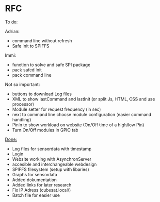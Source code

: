 # RFC

<ins>To do:</ins>

Adrian:
- command line without refresh
- Safe Init to SPIFFS

Immi:
- function to solve and safe SPI package
- pack safed Init
- pack command line

Not so important:
- buttons to download Log files
- XML to show lastCommand and lastInit (or split Js, HTML, CSS and use processor)
- Module setter for request frequency (in sec)
- next to command line choose module configuration (easier command handling)
- PinIn to show workload on website (On/Off time of a high/low Pin)
- Turn On/Off modules in GPIO tab

<ins>Done:</ins>
- Log files for sensordata with timestamp
- Login
- Website working with AsynchronServer
- accesible and interchangeable webdesign
- SPIFFS filesystem (setup with libaries)
- Graphs for sensordata
- Added dokumentation
- Added links for later research
- Fix IP Adress (cubesat.local/)
- Batch file for easier use
